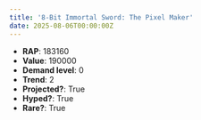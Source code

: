 ```yaml
---
title: '8-Bit Immortal Sword: The Pixel Maker'
date: 2025-08-06T00:00:00Z
---
```

- **RAP**: 183160
- **Value**: 190000
- **Demand level**: 0
- **Trend**: 2
- **Projected?**: True
- **Hyped?**: True
- **Rare?**: True

